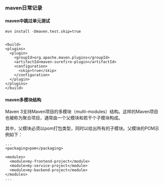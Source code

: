 
### maven日常记录

#### maven中跳过单元测试
	mvn install -Dmaven.test.skip=true


	<build>
    <plugins>
      <plugin>
        <groupId>org.apache.maven.plugins</groupId>
        <artifactId>maven-surefire-plugin</artifactId>
        <configuration>
          <skip>true</skip>
        </configuration>
      </plugin>
    </plugins>
  	</build>


#### maven多模块结构
Maven 3支持Maven项目的多模块（multi-modules）结构。这样的Maven项目也被称为聚合项目，通常由一个父模块和若干个子模块构成。

其中，父模块必须以pom打包类型，同时以<modules>给出所有的子模块。父模块的POM示例如下：

	...  
	<packaging>pom</packaging>  
	  
	<modules>  
	  <module>my-frontend-project</module>  
	  <module>my-service-project</module>  
	  <module>my-backend-project</module>  
	</modules>  
	... 